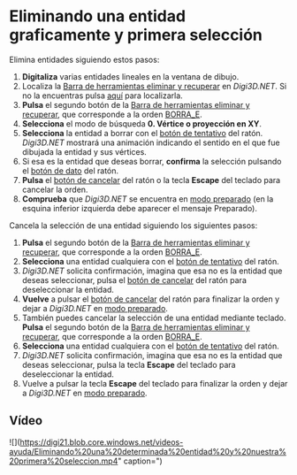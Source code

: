 # Eliminando una entidad graficamente y primera selección

Elimina entidades siguiendo estos pasos:

1. **Digitaliza** varias entidades lineales en la ventana de dibujo.
2. Localiza la [Barra de herramientas eliminar y recuperar](https://github.com/digi21/docs/tree/7fc627c885c16fb88afc7cc05a6df2a2f4a54563/digi3d-net/primeros-pasos/comenzando-a-utilizar-digi3d.net/comenzando-con-la-ventana-de-dibujo/BarraDeHerramientasEliminarYRecuperar.html) en _Digi3D.NET_. Si no la encuentras pulsa [aquí](https://github.com/digi21/docs/tree/7fc627c885c16fb88afc7cc05a6df2a2f4a54563/digi3d-net/primeros-pasos/comenzando-a-utilizar-digi3d.net/comenzando-con-la-ventana-de-dibujo/PresentacionDeBarrasHerramientasBasicas.html) para localizarla.
3. **Pulsa** el segundo botón de la [Barra de herramientas eliminar y recuperar](https://github.com/digi21/docs/tree/7fc627c885c16fb88afc7cc05a6df2a2f4a54563/digi3d-net/primeros-pasos/comenzando-a-utilizar-digi3d.net/comenzando-con-la-ventana-de-dibujo/BarraDeHerramientasEliminarYRecuperar.html), que corresponde a la orden [BORRA\_E](https://github.com/digi21/docs/tree/7fc627c885c16fb88afc7cc05a6df2a2f4a54563/digi3d-net/primeros-pasos/comenzando-a-utilizar-digi3d.net/comenzando-con-la-ventana-de-dibujo/BORRA_E.html).
4. **Selecciona** el modo de búsqueda **0. Vértice o proyección en XY**.
5. **Selecciona** la entidad a borrar con el [botón de tentativo](eliminando-entidad-graficamente.md) del ratón. _Digi3D.NET_ mostrará una animación indicando el sentido en el que fue dibujada la entidad y sus vértices.
6. Si esa es la entidad que deseas borrar, **confirma** la selección pulsando el [botón de dato](eliminando-entidad-graficamente.md) del ratón.
7. **Pulsa** el [botón de cancelar](eliminando-entidad-graficamente.md) del ratón o la tecla **Escape** del teclado para cancelar la orden.
8. **Comprueba** que _Digi3D.NET_ se encuentra en [modo preparado](eliminando-entidad-graficamente.md) \(en la esquina inferior izquierda debe aparecer el mensaje Preparado\).

Cancela la selección de una entidad siguiendo los siguientes pasos:

1. **Pulsa** el segundo botón de la [Barra de herramientas eliminar y recuperar](https://github.com/digi21/docs/tree/7fc627c885c16fb88afc7cc05a6df2a2f4a54563/digi3d-net/primeros-pasos/comenzando-a-utilizar-digi3d.net/comenzando-con-la-ventana-de-dibujo/BarraDeHerramientasEliminarYRecuperar.html), que corresponde a la orden [BORRA\_E](https://github.com/digi21/docs/tree/7fc627c885c16fb88afc7cc05a6df2a2f4a54563/digi3d-net/primeros-pasos/comenzando-a-utilizar-digi3d.net/comenzando-con-la-ventana-de-dibujo/BORRA_E.html).
2. **Selecciona** una entidad cualquiera con el [botón de tentativo](eliminando-entidad-graficamente.md) del ratón.
3. _Digi3D.NET_ solicita confirmación, imagina que esa no es la entidad que deseas seleccionar, pulsa el [botón de cancelar](eliminando-entidad-graficamente.md) del ratón para deseleccionar la entidad.
4. **Vuelve** a pulsar el [botón de cancelar](eliminando-entidad-graficamente.md) del ratón para finalizar la orden y dejar a _Digi3D.NET_ en [modo preparado](eliminando-entidad-graficamente.md).
5. También puedes cancelar la selección de una entidad mediante teclado. **Pulsa** el segundo botón de la [Barra de herramientas eliminar y recuperar](https://github.com/digi21/docs/tree/7fc627c885c16fb88afc7cc05a6df2a2f4a54563/digi3d-net/primeros-pasos/comenzando-a-utilizar-digi3d.net/comenzando-con-la-ventana-de-dibujo/BarraDeHerramientasEliminarYRecuperar.html), que corresponde a la orden [BORRA\_E](https://github.com/digi21/docs/tree/7fc627c885c16fb88afc7cc05a6df2a2f4a54563/digi3d-net/primeros-pasos/comenzando-a-utilizar-digi3d.net/comenzando-con-la-ventana-de-dibujo/BORRA_E.html).
6. **Selecciona** una entidad cualquiera con el [botón de tentativo](eliminando-entidad-graficamente.md) del ratón.
7. _Digi3D.NET_ solicita confirmación, imagina que esa no es la entidad que deseas seleccionar, pulsa la tecla **Escape** del teclado para deseleccionar la entidad.
8. Vuelve a pulsar la tecla **Escape** del teclado para finalizar la orden y dejar a _Digi3D.NET_ en [modo preparado](eliminando-entidad-graficamente.md).

## Vídeo

![](https://digi21.blob.core.windows.net/videos-ayuda/Eliminando%20una%20determinada%20entidad%20y%20nuestra%20primera%20seleccion.mp4" caption=")

